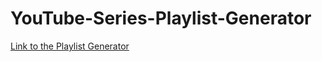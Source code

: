 # YouTube-Series-Playlist-Generator

[Link to the Playlist Generator](https://luxocracy.github.io/YouTube-Series-Playlist-Generator/)
